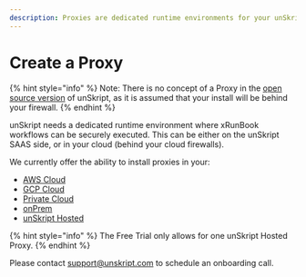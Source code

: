 ```yaml
---
description: Proxies are dedicated runtime environments for your unSkript install
---
```


# Create a Proxy

{% hint style="info" %}
Note: There is no concept of a Proxy in the [open source version](https://github.com/unskript/Awesome-CloudOps-Automation) of unSkript, as it is assumed that your install will be behind your firewall.
{% endhint %}

unSkript needs a dedicated runtime environment where xRunBook workflows can be securely executed. This can be either on the unSkript SAAS side, or in your cloud (behind your cloud firewalls).

We currently offer the ability to install proxies in your:

* [AWS Cloud](../../connnecting/proxies/aws-proxy.md)
* [GCP Cloud](../../connnecting/proxies/gcp-proxy.md)
* [Private Cloud](../../connnecting/proxies/#private-cloud)
* [onPrem](../../connnecting/proxies/#on-premises)
* [unSkript Hosted](../../connnecting/proxies/unskript-proxy.md)

{% hint style="info" %}
The Free Trial only allows for one unSkript Hosted Proxy. &#x20;
{% endhint %}

Please contact support@unskript.com to schedule an onboarding call.
